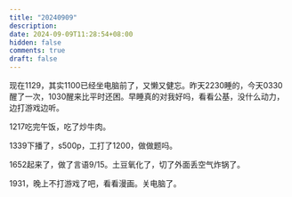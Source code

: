 ```yaml
---
title: "20240909"
description: 
date: 2024-09-09T11:28:54+08:00
hidden: false
comments: true
draft: false
---
```

现在1129，其实1100已经坐电脑前了，又懒又健忘。昨天2230睡的，今天0330醒了一次，1030醒来比平时还困。早睡真的对我好吗，看看公基，没什么动力，边打游戏边听。

1217吃完午饭，吃了炒牛肉。

1339下播了，s500p，工打了1200，做做题吗。

1652起来了，做了言语9/15。土豆氧化了，切了外面丢空气炸锅了。

1931，晚上不打游戏了吧，看看漫画。关电脑了。

